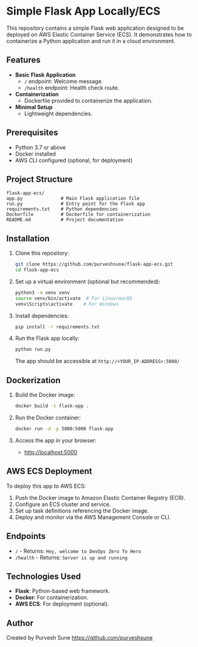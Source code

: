 # Simple Flask App Locally/ECS

This repository contains a simple Flask web application designed to be deployed on AWS Elastic Container Service (ECS). It demonstrates how to containerize a Python application and run it in a cloud environment.

## Features

- **Basic Flask Application**
  - `/` endpoint: Welcome message.
  - `/health` endpoint: Health check route.
- **Containerization**
  - Dockerfile provided to containerize the application.
- **Minimal Setup**
  - Lightweight dependencies.

## Prerequisites

- Python 3.7 or above
- Docker installed
- AWS CLI configured (optional, for deployment)

## Project Structure

```
flask-app-ecs/
app.py              # Main Flask application file
run.py              # Entry point for the Flask app
requirements.txt    # Python dependencies
Dockerfile          # Dockerfile for containerization
README.md           # Project documentation
```

## Installation

1. Clone this repository:
   ```bash
   git clone https://github.com/purveshsune/flask-app-ecs.git
   cd flask-app-ecs
   ```

2. Set up a virtual environment (optional but recommended):
   ```bash
   python3 -m venv venv
   source venv/bin/activate  # For Linux/macOS
   venv\Scripts\activate    # For Windows
   ```

3. Install dependencies:
   ```bash
   pip install -r requirements.txt
   ```

4. Run the Flask app locally:
   ```bash
   python run.py
   ```

   The app should be accessible at `http://<YOUR_IP-ADDRESS>:5000/`

## Dockerization

1. Build the Docker image:
   ```bash
   docker build -t flask-app .
   ```

2. Run the Docker container:
   ```bash
   docker run -d -p 5000:5000 flask-app
   ```

3. Access the app in your browser:
   - [http://localhost:5000](http://localhost:5000)

## AWS ECS Deployment

To deploy this app to AWS ECS:

1. Push the Docker image to Amazon Elastic Container Registry (ECR).
2. Configure an ECS cluster and service.
3. Set up task definitions referencing the Docker image.
4. Deploy and monitor via the AWS Management Console or CLI.

## Endpoints

- `/` - Returns: `Hey, welcome to DevOps Zero To Hero`
- `/health` - Returns: `Server is up and running`

## Technologies Used

- **Flask**: Python-based web framework.
- **Docker**: For containerization.
- **AWS ECS**: For deployment (optional).

## Author

Created by Purvesh Sune https://github.com/purveshsune


